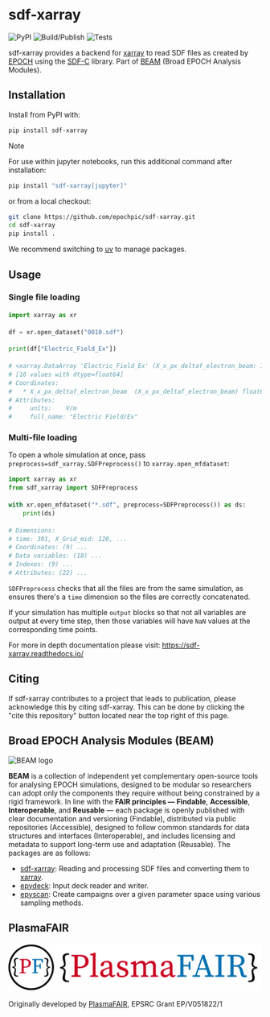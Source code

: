 # sdf-xarray

![PyPI](https://img.shields.io/pypi/v/sdf-xarray?color=blue)
![Build/Publish](https://github.com/epochpic/sdf-xarray/actions/workflows/build_publish.yml/badge.svg)
![Tests](https://github.com/epochpic/sdf-xarray/actions/workflows/tests.yml/badge.svg)

sdf-xarray provides a backend for [xarray](https://xarray.dev) to read SDF files as created by
[EPOCH](https://epochpic.github.io) using the [SDF-C](https://github.com/epochpic/SDF_C) library.
Part of [BEAM](#broad-epoch-analysis-modules-beam) (Broad EPOCH Analysis Modules).

## Installation

Install from PyPI with:

```bash
pip install sdf-xarray
```

> [!NOTE]
> For use within jupyter notebooks, run this additional command after installation:
>
> ```bash
> pip install "sdf-xarray[jupyter]"
> ```

or from a local checkout:

```bash
git clone https://github.com/epochpic/sdf-xarray.git
cd sdf-xarray
pip install .
```

We recommend switching to [uv](https://docs.astral.sh/uv/) to manage packages.

## Usage

### Single file loading

```python
import xarray as xr

df = xr.open_dataset("0010.sdf")

print(df["Electric_Field_Ex"])

# <xarray.DataArray 'Electric_Field_Ex' (X_x_px_deltaf_electron_beam: 16)> Size: 128B
# [16 values with dtype=float64]
# Coordinates:
#   * X_x_px_deltaf_electron_beam  (X_x_px_deltaf_electron_beam) float64 128B 1...
# Attributes:
#     units:    V/m
#     full_name: "Electric Field/Ex"
```

### Multi-file loading

To open a whole simulation at once, pass `preprocess=sdf_xarray.SDFPreprocess()`
to `xarray.open_mfdataset`:

```python
import xarray as xr
from sdf_xarray import SDFPreprocess

with xr.open_mfdataset("*.sdf", preprocess=SDFPreprocess()) as ds:
    print(ds)

# Dimensions:
# time: 301, X_Grid_mid: 128, ...
# Coordinates: (9) ...
# Data variables: (18) ...
# Indexes: (9) ...
# Attributes: (22) ...
```

`SDFPreprocess` checks that all the files are from the same simulation, as
ensures there's a `time` dimension so the files are correctly concatenated.

If your simulation has multiple `output` blocks so that not all variables are
output at every time step, then those variables will have `NaN` values at the
corresponding time points.

For more in depth documentation please visit: <https://sdf-xarray.readthedocs.io/>

## Citing

If sdf-xarray contributes to a project that leads to publication, please acknowledge this by citing sdf-xarray. This can be done by clicking the "cite this repository" button located near the top right of this page.

## Broad EPOCH Analysis Modules (BEAM)

![BEAM logo](./BEAM.png)

**BEAM** is a collection of independent yet complementary open-source tools for analysing EPOCH simulations, designed to be modular so researchers can adopt only the components they require without being constrained by a rigid framework. In line with the **FAIR principles — Findable**, **Accessible**, **Interoperable**, and **Reusable** — each package is openly published with clear documentation and versioning (Findable), distributed via public repositories (Accessible), designed to follow common standards for data structures and interfaces (Interoperable), and includes licensing and metadata to support long-term use and adaptation (Reusable). The packages are as follows:

- [sdf-xarray](https://github.com/epochpic/sdf-xarray): Reading and processing SDF files and converting them to [xarray](https://docs.xarray.dev/en/stable/).
- [epydeck](https://github.com/epochpic/epydeck): Input deck reader and writer.
- [epyscan](https://github.com/epochpic/epyscan): Create campaigns over a given parameter space using various sampling methods.

## PlasmaFAIR

![PlasmaFAIR logo](PlasmaFAIR.svg)

Originally developed by [PlasmaFAIR](https://plasmafair.github.io), EPSRC Grant EP/V051822/1